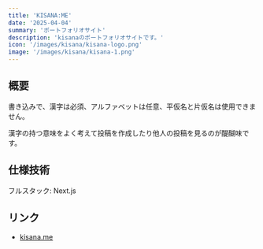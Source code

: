 ```yaml
---
title: 'KISANA:ME'
date: '2025-04-04'
summary: 'ポートフォリオサイト'
description: 'kisanaのポートフォリオサイトです。'
icon: '/images/kisana/kisana-logo.png'
image: '/images/kisana/kisana-1.png'
---
```


## 概要

書き込みで、漢字は必須、アルファベットは任意、平仮名と片仮名は使用できません。

漢字の持つ意味をよく考えて投稿を作成したり他人の投稿を見るのが醍醐味です。

## 仕様技術

フルスタック: Next.js

## リンク

- [kisana.me](https://kisana.me/)
